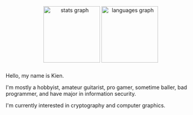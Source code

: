 <div align="center">
  <img src="https://github-readme-stats.vercel.app/api?username=KienHoSD&hide_title=false&hide_rank=false&show_icons=true&include_all_commits=true&count_private=true&disable_animations=false&theme=dracula&locale=en&hide_border=false&order=1" height="150" alt="stats graph"  />
  <img src="https://github-readme-stats.vercel.app/api/top-langs?username=KienHoSD&locale=en&hide_title=false&layout=compact&card_width=320&langs_count=5&theme=dracula&hide_border=false&order=2" height="150" alt="languages graph"  />
</div>

###
Hello, my name is Kien.

I'm mostly a hobbyist, amateur guitarist, pro gamer, sometime baller, bad programmer, and have major in information security.

I'm currently interested in cryptography and computer graphics.
